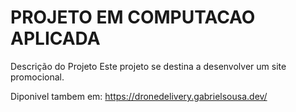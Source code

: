 # PROJETO EM COMPUTACAO APLICADA
Descrição do Projeto
Este projeto se destina a desenvolver um site promocional.

Diponivel tambem em:
https://dronedelivery.gabrielsousa.dev/

